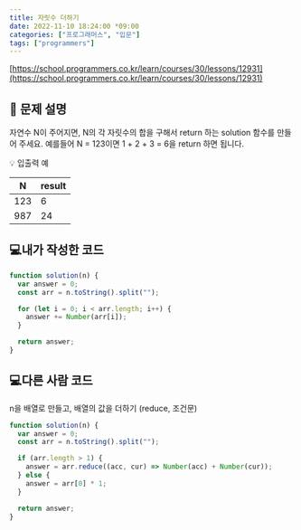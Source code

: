 ```yaml
---
title: 자릿수 더하기
date: 2022-11-10 18:24:00 *09:00
categories: ["프로그래머스", "입문"]
tags: ["programmers"]
---
```


[https://school.programmers.co.kr/learn/courses/30/lessons/12931](https://school.programmers.co.kr/learn/courses/30/lessons/12931)

## 📔 문제 설명

자연수 N이 주어지면, N의 각 자릿수의 합을 구해서 return 하는 solution 함수를 만들어 주세요.
예를들어 N = 123이면 1 + 2 + 3 = 6을 return 하면 됩니다.

💡 입출력 예

| N   | result |
| --- | ------ |
| 123 | 6      |
| 987 | 24     |

## 💻내가 작성한 코드

```js
function solution(n) {
  var answer = 0;
  const arr = n.toString().split("");

  for (let i = 0; i < arr.length; i++) {
    answer += Number(arr[i]);
  }

  return answer;
}
```

## 💻다른 사람 코드

n을 배열로 만들고, 배열의 값을 더하기 (reduce, 조건문)

```js
function solution(n) {
  var answer = 0;
  const arr = n.toString().split("");

  if (arr.length > 1) {
    answer = arr.reduce((acc, cur) => Number(acc) + Number(cur));
  } else {
    answer = arr[0] * 1;
  }

  return answer;
}
```
